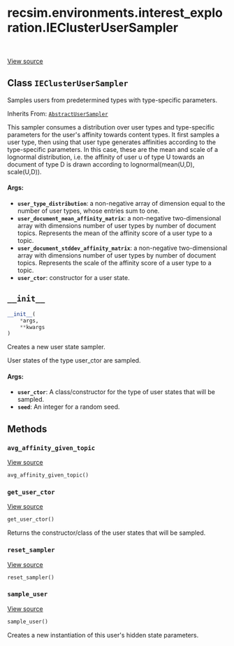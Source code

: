 <div itemscope itemtype="http://developers.google.com/ReferenceObject">
<meta itemprop="name" content="recsim.environments.interest_exploration.IEClusterUserSampler" />
<meta itemprop="path" content="Stable" />
<meta itemprop="property" content="__init__"/>
<meta itemprop="property" content="avg_affinity_given_topic"/>
<meta itemprop="property" content="get_user_ctor"/>
<meta itemprop="property" content="reset_sampler"/>
<meta itemprop="property" content="sample_user"/>
</div>

# recsim.environments.interest_exploration.IEClusterUserSampler

<table class="tfo-notebook-buttons tfo-api" align="left">
</table>

<a target="_blank" href="https://github.com/google-research/recsim/tree/master/recsim//environments/interest_exploration.py">View
source</a>

## Class `IEClusterUserSampler`

Samples users from predetermined types with type-specific parameters.

Inherits From:
[`AbstractUserSampler`](../../../recsim/user/AbstractUserSampler.md)

<!-- Placeholder for "Used in" -->

This sampler consumes a distribution over user types and type-specific
parameters for the user's affinity towards content types. It first samples a
user type, then using that user type generates affinities according to the
type-specific parameters. In this case, these are the mean and scale of a
lognormal distribution, i.e. the affinity of user u of type U towards an
document of type D is drawn according to lognormal(mean(U,D), scale(U,D)).

#### Args:

*   <b>`user_type_distribution`</b>: a non-negative array of dimension equal to
    the number of user types, whose entries sum to one.
*   <b>`user_document_mean_affinity_matrix`</b>: a non-negative two-dimensional
    array with dimensions number of user types by number of document topics.
    Represents the mean of the affinity score of a user type to a topic.
*   <b>`user_document_stddev_affinity_matrix`</b>: a non-negative
    two-dimensional array with dimensions number of user types by number of
    document topics. Represents the scale of the affinity score of a user type
    to a topic.
*   <b>`user_ctor`</b>: constructor for a user state.

<h2 id="__init__"><code>__init__</code></h2>

```python
__init__(
    *args,
    **kwargs
)
```

Creates a new user state sampler.

User states of the type user_ctor are sampled.

#### Args:

*   <b>`user_ctor`</b>: A class/constructor for the type of user states that
    will be sampled.
*   <b>`seed`</b>: An integer for a random seed.

## Methods

<h3 id="avg_affinity_given_topic"><code>avg_affinity_given_topic</code></h3>

<a target="_blank" href="https://github.com/google-research/recsim/tree/master/recsim//environments/interest_exploration.py">View
source</a>

```python
avg_affinity_given_topic()
```

<h3 id="get_user_ctor"><code>get_user_ctor</code></h3>

<a target="_blank" href="https://github.com/google-research/recsim/tree/master/recsim//user.py">View
source</a>

```python
get_user_ctor()
```

Returns the constructor/class of the user states that will be sampled.

<h3 id="reset_sampler"><code>reset_sampler</code></h3>

<a target="_blank" href="https://github.com/google-research/recsim/tree/master/recsim//user.py">View
source</a>

```python
reset_sampler()
```

<h3 id="sample_user"><code>sample_user</code></h3>

<a target="_blank" href="https://github.com/google-research/recsim/tree/master/recsim//environments/interest_exploration.py">View
source</a>

```python
sample_user()
```

Creates a new instantiation of this user's hidden state parameters.
